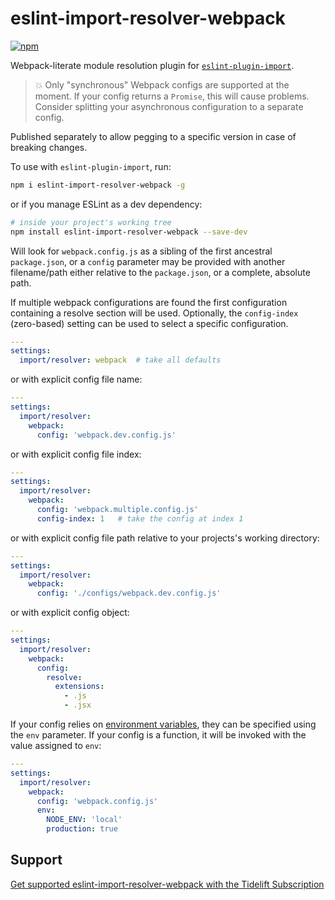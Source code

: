 # eslint-import-resolver-webpack

[![npm](https://img.shields.io/npm/v/eslint-import-resolver-webpack.svg)](https://www.npmjs.com/package/eslint-import-resolver-webpack)

Webpack-literate module resolution plugin for [`eslint-plugin-import`](https://www.npmjs.com/package/eslint-plugin-import).

> :boom: Only "synchronous" Webpack configs are supported at the moment.
> If your config returns a `Promise`, this will cause problems.
> Consider splitting your asynchronous configuration to a separate config.

Published separately to allow pegging to a specific version in case of breaking
changes.

To use with `eslint-plugin-import`, run:

```sh
npm i eslint-import-resolver-webpack -g
```

or if you manage ESLint as a dev dependency:

```sh
# inside your project's working tree
npm install eslint-import-resolver-webpack --save-dev
```

Will look for `webpack.config.js` as a sibling of the first ancestral `package.json`,
or a `config` parameter may be provided with another filename/path either relative to the
`package.json`, or a complete, absolute path.

If multiple webpack configurations are found the first configuration containing a resolve section will be used. Optionally, the `config-index` (zero-based) setting can be used to select a specific configuration.

```yaml
---
settings:
  import/resolver: webpack  # take all defaults
```

or with explicit config file name:

```yaml
---
settings:
  import/resolver:
    webpack:
      config: 'webpack.dev.config.js'
```

or with explicit config file index:

```yaml
---
settings:
  import/resolver:
    webpack:
      config: 'webpack.multiple.config.js'
      config-index: 1   # take the config at index 1
```

or with explicit config file path relative to your projects's working directory:

```yaml
---
settings:
  import/resolver:
    webpack:
      config: './configs/webpack.dev.config.js'
```

or with explicit config object:

```yaml
---
settings:
  import/resolver:
    webpack:
      config:
        resolve:
          extensions:
            - .js
            - .jsx
```

If your config relies on [environment variables](https://webpack.js.org/guides/environment-variables/), they can be specified using the `env` parameter.  If your config is a function, it will be invoked with the value assigned to `env`:

```yaml
---
settings:
  import/resolver:
    webpack:
      config: 'webpack.config.js'
      env:
        NODE_ENV: 'local'
        production: true
```

## Support

[Get supported eslint-import-resolver-webpack with the Tidelift Subscription](https://tidelift.com/subscription/pkg/npm-eslint-import-resolver-webpack?utm_source=npm-eslint-import-resolver-webpack&utm_medium=referral&utm_campaign=readme)
